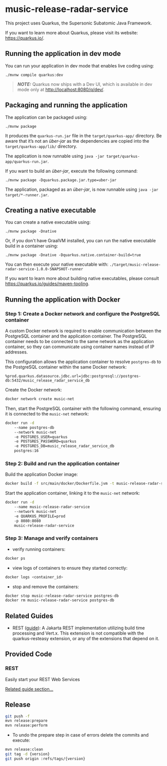 # music-release-radar-service

This project uses Quarkus, the Supersonic Subatomic Java Framework.

If you want to learn more about Quarkus, please visit its website: <https://quarkus.io/>.

## Running the application in dev mode

You can run your application in dev mode that enables live coding using:

```shell script
./mvnw compile quarkus:dev
```

> **_NOTE:_**  Quarkus now ships with a Dev UI, which is available in dev mode only at <http://localhost:8080/q/dev/>.

## Packaging and running the application

The application can be packaged using:

```shell script
./mvnw package
```

It produces the `quarkus-run.jar` file in the `target/quarkus-app/` directory.
Be aware that it’s not an _über-jar_ as the dependencies are copied into the `target/quarkus-app/lib/` directory.

The application is now runnable using `java -jar target/quarkus-app/quarkus-run.jar`.

If you want to build an _über-jar_, execute the following command:

```shell script
./mvnw package -Dquarkus.package.jar.type=uber-jar
```

The application, packaged as an _über-jar_, is now runnable using `java -jar target/*-runner.jar`.

## Creating a native executable

You can create a native executable using:

```shell script
./mvnw package -Dnative
```

Or, if you don't have GraalVM installed, you can run the native executable build in a container using:

```shell script
./mvnw package -Dnative -Dquarkus.native.container-build=true
```

You can then execute your native executable with: `./target/music-release-radar-service-1.0.0-SNAPSHOT-runner`

If you want to learn more about building native executables, please consult <https://quarkus.io/guides/maven-tooling>.

## Running the application with Docker

### Step 1: Create a Docker network and configure the PostgreSQL container

A custom Docker network is required to enable communication between the PostgreSQL container and the application container. The PostgreSQL container needs to be connected to the same network as the application container, so they can communicate using container names instead of IP addresses.

This configuration allows the application container to resolve `postgres-db` to the PostgreSQL container within the same Docker network:
```properties
%prod.quarkus.datasource.jdbc.url=jdbc:postgresql://postgres-db:5432/music_release_radar_service_db
```

Create the Docker network:

```bash
docker network create music-net
```

Then, start the PostgreSQL container with the following command, ensuring it is connected to the `music-net` network:

```bash
docker run -d
    --name postgres-db
    --network music-net
    -e POSTGRES_USER=quarkus
    -e POSTGRES_PASSWORD=quarkus
    -e POSTGRES_DB=music_release_radar_service_db
    postgres:16
```

### Step 2: Build and run the application container

Build the application Docker image:

```bash
docker build -f src/main/docker/Dockerfile.jvm -t music-release-radar-service .
```

Start the application container, linking it to the `music-net` network:

```bash
docker run -d
    --name music-release-radar-service
    --network music-net
    -e QUARKUS_PROFILE=prod
    -p 8080:8080
    music-release-radar-service
```

### Step 3: Manage and verify containers

- verify running containers:
```bash
docker ps
```

- view logs of containers to ensure they started correctly:

```bash
docker logs <container_id>
```

- stop and remove the containers:

```bash
docker stop music-release-radar-service postgres-db
docker rm music-release-radar-service postgres-db
```

## Related Guides

- REST ([guide](https://quarkus.io/guides/rest)): A Jakarta REST implementation utilizing build time processing and Vert.x. This extension is not compatible with the quarkus-resteasy extension, or any of the extensions that depend on it.

## Provided Code

### REST

Easily start your REST Web Services

[Related guide section...](https://quarkus.io/guides/getting-started-reactive#reactive-jax-rs-resources)

## Release

```bash
git push -f
mvn release:prepare
mvn release:perform
```

- To undo the prepare step in case of errors delete the commits and execute:
```bash
mvn release:clean
git tag -d {version}
git push origin :refs/tags/{version}
```
